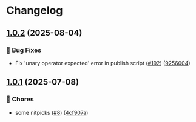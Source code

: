 # Changelog

## [1.0.2](https://github.com/grafana/plugin-ci-workflows/compare/plugins-publish-publish/v1.0.1...plugins-publish-publish/v1.0.2) (2025-08-04)


### 🐛 Bug Fixes

* Fix 'unary operator expected' error in publish script ([#192](https://github.com/grafana/plugin-ci-workflows/issues/192)) ([9256004](https://github.com/grafana/plugin-ci-workflows/commit/92560040507613c86e875a64bdd76100ca35c2a7))

## [1.0.1](https://github.com/grafana/plugin-ci-workflows/compare/plugins-publish-publish/v1.0.0...plugins-publish-publish/v1.0.1) (2025-07-08)


### 🔧 Chores

* some nitpicks ([#8](https://github.com/grafana/plugin-ci-workflows/issues/8)) ([4cf907a](https://github.com/grafana/plugin-ci-workflows/commit/4cf907a5633af8a47eb4e549135b18b1604a001e))
